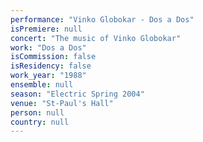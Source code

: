 ```yaml
---
performance: "Vinko Globokar - Dos a Dos"
isPremiere: null
concert: "The music of Vinko Globokar"
work: "Dos a Dos"
isCommission: false
isResidency: false
work_year: "1988"
ensemble: null
season: "Electric Spring 2004"
venue: "St-Paul's Hall"
person: null
country: null
---
```


